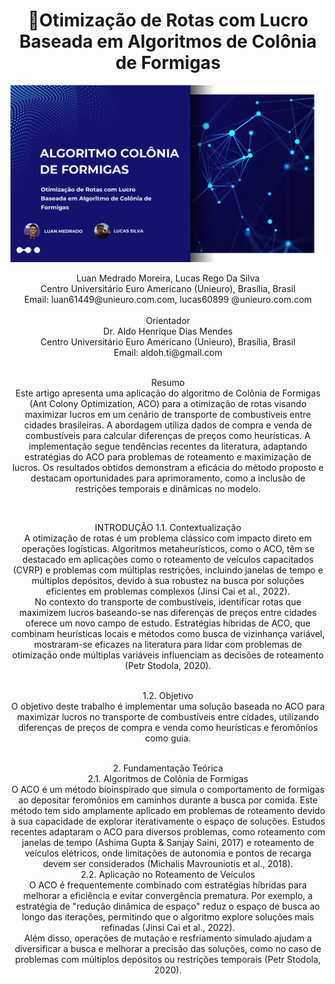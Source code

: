 ﻿<h1 align="center">📝Otimização de Rotas com Lucro Baseada 
em Algoritmos de Colônia de Formigas </h1>
<p align="center">
<img src="./apresentacao/tela_inical.png" alt="capa do projeto" width="700"><br>
<p align="center">
Luan Medrado Moreira, Lucas Rego Da Silva <br>
Centro Universitário Euro Americano (Unieuro), Brasília, Brasil <br>
Email: luan61449@unieuro.com.com, lucas60899 @unieuro.com.com <br>
<br>Orientador <br>
Dr. Aldo Henrique Dias Mendes <br>
Centro Universitário Euro Americano (Unieuro), Brasília, Brasil <br>
Email: aldoh.ti@gmail.com <br>
<p>
<p align="center">
<br strong >Resumo <br>
Este artigo apresenta uma aplicação do algoritmo de Colônia de Formigas (Ant Colony Optimization, 
ACO) para a otimização de rotas visando maximizar lucros em um cenário de transporte de combustíveis 
entre cidades brasileiras. A abordagem utiliza dados de compra e venda de combustíveis para calcular 
diferenças de preços como heurísticas. A implementação segue tendências recentes da literatura, adaptando 
estratégias do ACO para problemas de roteamento e maximização de lucros. Os resultados obtidos 
demonstram a eficácia do método proposto e destacam oportunidades para aprimoramento, como a inclusão 
de restrições temporais e dinâmicas no modelo. <p>
<br>
<p align="center">
INTRODUÇÃO
 1.1. Contextualização <br>
A otimização de rotas é um problema clássico com impacto direto em operações logísticas. 
Algoritmos metaheurísticos, como o ACO, têm se destacado em aplicações como o roteamento de 
veículos capacitados (CVRP) e problemas com múltiplas restrições, incluindo janelas de tempo e 
múltiplos depósitos, devido à sua robustez na busca por soluções eficientes em problemas 
complexos (Jinsi Cai et al., 2022).<br> 
No contexto do transporte de combustíveis, identificar rotas que maximizem lucros baseando-se 
nas diferenças de preços entre cidades oferece um novo campo de estudo. Estratégias híbridas de 
ACO, que combinam heurísticas locais e métodos como busca de vizinhança variável, 
mostraram-se eficazes na literatura para lidar com problemas de otimização onde múltiplas 
variáveis influenciam as decisões de roteamento (Petr Stodola, 2020). <p>
<p align="center">
<br>1.2. Objetivo <br>
O objetivo deste trabalho é implementar uma solução baseada no ACO para maximizar lucros no 
transporte de combustíveis entre cidades, utilizando diferenças de preços de compra e venda 
como heurísticas e feromônios como guia.  <p>
<p align="center">
<br>2. Fundamentação Teórica 
<br>2.1. Algoritmos de Colônia de Formigas 
<br>O ACO é um método bioinspirado que simula o comportamento de formigas ao depositar 
feromônios em caminhos durante a busca por comida. Este método tem sido amplamente aplicado 
em problemas de roteamento devido à sua capacidade de explorar iterativamente o espaço de 
soluções. Estudos recentes adaptaram o ACO para diversos problemas, como roteamento com 
janelas de tempo (Ashima Gupta & Sanjay Saini, 2017) e roteamento de veículos elétricos, onde 
limitações de autonomia e pontos de recarga devem ser considerados (Michalis Mavrouniotis et 
al., 2018). 
<br>2.2. Aplicação no Roteamento de Veículos 
<br>O ACO é frequentemente combinado com estratégias híbridas para melhorar a eficiência e evitar 
convergência prematura. Por exemplo, a estratégia de "redução dinâmica de espaço" reduz o 
espaço de busca ao longo das iterações, permitindo que o algoritmo explore soluções mais 
refinadas (Jinsi Cai et al., 2022). <br>
Além disso, operações de mutação e resfriamento simulado ajudam a diversificar a busca e 
melhorar a precisão das soluções, como no caso de problemas com múltiplos depósitos ou 
restrições temporais (Petr Stodola, 2020). <br><p>